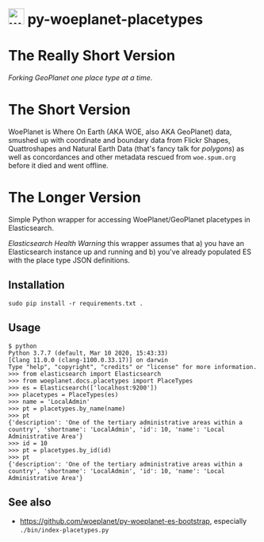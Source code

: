 # <img src="https://avatars1.githubusercontent.com/u/29209318?s=32&v=4" width="32" height="32" alt="woeplanet">&nbsp;py-woeplanet-placetypes

# The Really Short Version

_Forking GeoPlanet one place type at a time_.

# The Short Version

WoePlanet is Where On Earth (AKA WOE, also AKA GeoPlanet) data, smushed up with coordinate and boundary data from Flickr Shapes, Quattroshapes and Natural Earth Data (that's fancy talk for _polygons_) as well as concordances and other metadata rescued from `woe.spum.org` before it died and went offline.

# The Longer Version

Simple Python wrapper for accessing WoePlanet/GeoPlanet placetypes in Elasticsearch.

*Elasticsearch Health Warning* this wrapper assumes that a) you have an Elasticsearch instance up and running and b) you've already populated ES with the place type JSON definitions.

## Installation

```
sudo pip install -r requirements.txt .
```

## Usage

```
$ python
Python 3.7.7 (default, Mar 10 2020, 15:43:33)
[Clang 11.0.0 (clang-1100.0.33.17)] on darwin
Type "help", "copyright", "credits" or "license" for more information.
>>> from elasticsearch import Elasticsearch
>>> from woeplanet.docs.placetypes import PlaceTypes
>>> es = Elasticsearch(['localhost:9200'])
>>> placetypes = PlaceTypes(es)
>>> name = 'LocalAdmin'
>>> pt = placetypes.by_name(name)
>>> pt
{'description': 'One of the tertiary administrative areas within a country', 'shortname': 'LocalAdmin', 'id': 10, 'name': 'Local Administrative Area'}
>>> id = 10
>>> pt = placetypes.by_id(id)
>>> pt
{'description': 'One of the tertiary administrative areas within a country', 'shortname': 'LocalAdmin', 'id': 10, 'name': 'Local Administrative Area'}
```

## See also

* https://github.com/woeplanet/py-woeplanet-es-bootstrap, especially `./bin/index-placetypes.py`
